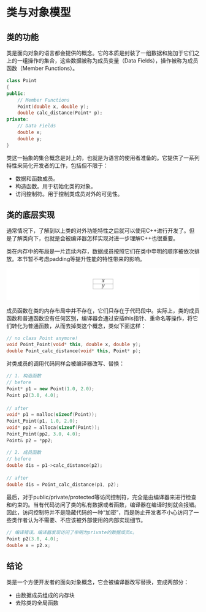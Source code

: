 # 类与对象模型

## 类的功能

类是面向对象的语言都会提供的概念。它的本质是封装了一组数据和施加于它们之上的一组操作的集合，这些数据被称为成员变量（Data Fields），操作被称为成员函数（Member Functions）。

```cpp
class Point
{
public:
    // Member Functions
    Point(double x, double y);
    double calc_distance(Point* p);
private:
    // Data Fields
    double x;
    double y;
}
```

类这一抽象的集合概念是对上的，也就是为语言的使用者准备的。它提供了一系列特性来简化开发者的工作，包括但不限于：

* 数据和函数成员。
* 构造函数。用于初始化类的对象。
* 访问控制符。用于控制类成员对外的可见性。

## 类的底层实现

通常情况下，了解到以上类的对外功能特性之后就可以使用C++进行开发了。但是了解类向下，也就是会被编译器怎样实现对进一步理解C++也很重要。

类在内存中的布局是一片连续内存，数据成员按照它们在类中申明的顺序被依次排放。本节暂不考虑padding等提升性能的特性带来的影响。

![Class and its Data Fields in Memory](class.png)

成员函数在类的内存布局中并不存在，它们只存在于代码段中。实际上，类的成员函数和普通函数没有任何区别，编译器会通过安插this指针、重命名等操作，将它们转化为普通函数，从而去掉类这个概念，类似下面这样：

```cpp
// no class Point anymore!
void Point_Point(void* this, double x, double y);
double Point_calc_distance(void* this, Point* p);
```

对类成员的调用代码同样会被编译器改写、替换：

```cpp
// 1. 构造函数
// before
Point* p1 = new Point(1.0, 2.0);
Point p2(3.0, 4.0);

// after
void* p1 = malloc(sizeof(Point));
Point_Point(p1, 1.0, 2.0);
void* pp2 = alloca(sizeof(Point));
Point_Point(pp2, 3.0, 4.0);
Point& p2 = *pp2;
```

```cpp
// 2. 成员函数
// before
double dis = p1->calc_distance(p2);

// after
double dis = Point_calc_distance(p1, p2);
```

最后，对于public/private/protected等访问控制符，完全是由编译器来进行检查和约束的。当有代码访问了类的私有数据或者函数，编译器在编译时刻就会报错。因此，访问控制符并不是隐藏代码的一种“加密”，而是防止开发者不小心访问了一些类作者认为不需要、不应该被外部使用的内部实现细节。

```cpp
// 编译错误。编译器发现访问了申明为private的数据成员x。
Point p2(3.0, 4.0);
double x = p2.x;
```

## 结论

类是一个方便开发者的面向对象概念，它会被编译器改写替换，变成两部分：
* 由数据成员组成的内存块
* 去除类的全局函数
